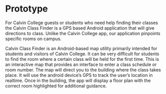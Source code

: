 # Prototype

For Calvin College guests or students who need help finding their classes the Calvin Class Finder is a GPS based Android application that will give directions to class. Unlike the Calvin College app, our application pinpoints specific rooms on campus.

Calvin Class Finder is an Android-based map utility primarily intended for students and visitors of Calvin College. It can be very difficult for students to find the room where a certain class will be held for the first time. This is an interactive map that provides an interface to enter a class schedule or room number. The map will direct you to the building where the class takes place. It will use the android device’s GPS to track the user’s location in realtime. Once in the building, the app will display a floor plan with the correct room highlighted for additional guidance.
